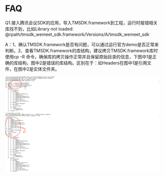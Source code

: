 # FAQ

Q1.接入腾讯会议SDK的应用，导入TMSDK.framework到工程，运行时报错相关库找不到，比如Library not loaded: @rpath/tmsdk_wemeet_sdk.framework/Versions/A/tmsdk_wemeet_sdk

A：1、确认TMSDK.framework是否有问题，可以通过运行官方demo是否正常来判断。2、查看TMSDK.framework的库结构，建议拷贝TMSDK.framework库时使用cp -R 命令，确保库的拷贝操作正常并且保留原始目录的信息，下图中1是正确的库结构，图中2是错误的库结构。区别在于：如Headers在图中1是引用文件，在图中2是实体文件夹。

<img src="../Common/images/image_tree_TMSDK.png" alt="image_tree_TMSDK" style="zoom:80%;" />

